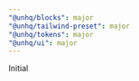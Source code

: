 ```yaml
---
"@unhq/blocks": major
"@unhq/tailwind-preset": major
"@unhq/tokens": major
"@unhq/ui": major
---
```


Initial
